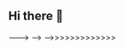 ## Hi there 👋

<!--
**dashindia45/dashindia45** is a ✨ _special_ ✨ repository 
# Welcome to My GitHub Repository

Hello and welcome to my GitHub repository! This is where I will be sharing my projects, code, and experiments. Here’s a bit about what you can expect to find:

## Projects

### Project 1: Amazon Clone
**Description:** A clone of the Amazon website created using HTML and CSS.
**Tech Stack:** HTML, CSS
**Features:**
- Responsive design
- Navigation bar
- Product listings
- Footer with links

### Project 2: Modified Pinball Game
**Description:** A modified version of a pinball game developed using Java.
**Tech Stack:** Java
**Features:**
- Improved game physics
- New obstacles and levels
- Score tracking

## About Me

I am dashrath, a passionate developer with interests in web development and competative coding. This repository will be updated regularly with new projects and updates to existing ones.

## Contact

Feel free to reach out to me at [dkroyalsolanki@gmail.com] for any queries or collaboration opportunities.


---

Thank you for visiting my repository! Stay tuned for more updates.

------>
--->
-->
-->>>>>>>>>>>>>
